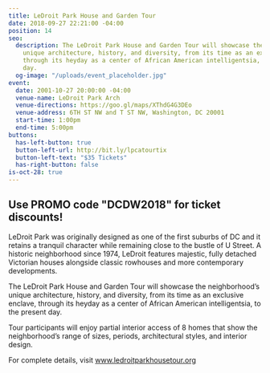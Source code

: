 ```yaml
---
title: LeDroit Park House and Garden Tour
date: 2018-09-27 22:21:00 -04:00
position: 14
seo:
  description: The LeDroit Park House and Garden Tour will showcase the neighborhood’s
    unique architecture, history, and diversity, from its time as an exclusive enclave,
    through its heyday as a center of African American intelligentsia, to the present
    day.
  og-image: "/uploads/event_placeholder.jpg"
event:
  date: 2001-10-27 20:00:00 -04:00
  venue-name: LeDroit Park Arch
  venue-directions: https://goo.gl/maps/XThdG4G3DEo
  venue-address: 6TH ST NW and T ST NW, Washington, DC 20001
  start-time: 1:00pm
  end-time: 5:00pm
buttons:
  has-left-button: true
  button-left-url: http://bit.ly/lpcatourtix
  button-left-text: "$35 Tickets"
  has-right-button: false
is-oct-28: true
---
```


## Use PROMO code "DCDW2018" for ticket discounts!

LeDroit Park was originally designed as one of the first suburbs of DC and it retains a tranquil character while remaining close to the bustle of U Street. A historic neighborhood since 1974, LeDroit features majestic, fully detached Victorian houses alongside classic rowhouses and more contemporary developments.

The LeDroit Park House and Garden Tour will showcase the neighborhood’s unique architecture, history, and diversity, from its time as an exclusive enclave, through its heyday as a center of African American intelligentsia, to the present day.

Tour participants will enjoy partial interior access of 8 homes that show the neighborhood’s range of sizes, periods, architectural styles, and interior design.

For complete details, visit www.ledroitparkhousetour.org